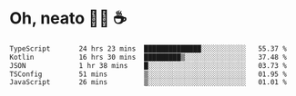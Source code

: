 # Oh, neato 🧑‍💻 ☕

<!--START_SECTION:waka-->

```txt
TypeScript       24 hrs 23 mins  ██████████████░░░░░░░░░░░   55.37 %
Kotlin           16 hrs 30 mins  █████████▒░░░░░░░░░░░░░░░   37.48 %
JSON             1 hr 38 mins    █░░░░░░░░░░░░░░░░░░░░░░░░   03.73 %
TSConfig         51 mins         ▒░░░░░░░░░░░░░░░░░░░░░░░░   01.95 %
JavaScript       26 mins         ▒░░░░░░░░░░░░░░░░░░░░░░░░   01.01 %
```

<!--END_SECTION:waka-->
